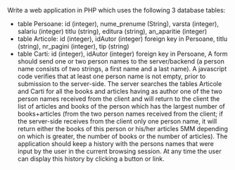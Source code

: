 Write a web application in PHP which uses the following 3 database tables:
-	table Persoane: id (integer), nume_prenume (String), varsta (integer),
salariu (integer)
titlu (string), editura (string), an_aparitie (integer)
- table Articole: id (integer), idAutor (integer) foreign key in Persoane, titlu (string), nr_pagini (integer), tip (string)
-	table Carti: id (integer), idAutor (integer) foreign key in Persoane,
A form should send one or two person names to the server/backend (a person name consists of two strings, a first name and a last name). A javascript code verifies that at least one person name is not empty, prior to submission to the server-side. The server searches the tables Articole and Carti for all the books and articles
having as author one of the two person names received from the client and will return to the client the list of articles and books of the person which has the
largest number of books+articles (from the two person names received from the client; if the server-side receives from the client only one person name, it will return either the books of this person or his/her articles 5MM depending on which is greater, the number of books or the number of articles).
The application should keep a history with the persons names that were input by the user in the current browsing session. At any time the user can display this history by clicking a button or link.
